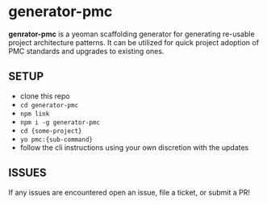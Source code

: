 generator-pmc
======
**genrator-pmc** is a yeoman scaffolding generator for generating re-usable project architecture patterns. It can be utilized for quick project adoption of PMC standards and upgrades to existing ones.

## SETUP
- clone this repo
- `cd generator-pmc`
- `npm link`
- `npm i -g generator-pmc`
- `cd {some-project}`
- `yo pmc:{sub-command}`
- follow the cli instructions using your own discretion with the updates


## ISSUES
If any issues are encountered open an issue, file a ticket, or submit a PR!
